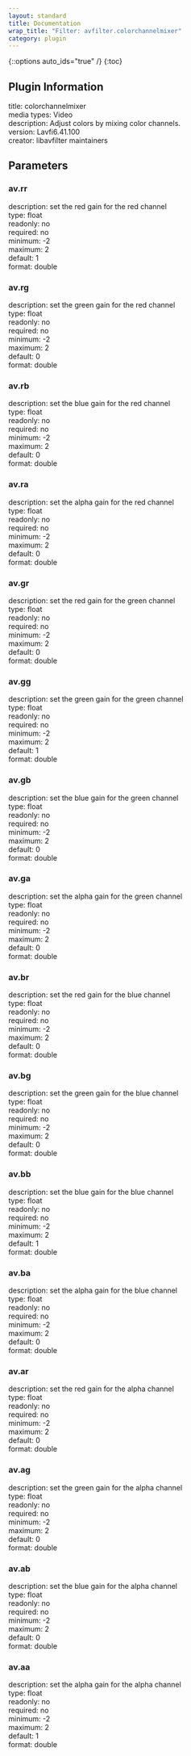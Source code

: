 ```yaml
---
layout: standard
title: Documentation
wrap_title: "Filter: avfilter.colorchannelmixer"
category: plugin
---
```

{::options auto_ids="true" /}
{:toc}

## Plugin Information

title: colorchannelmixer  
media types:
Video  
description: Adjust colors by mixing color channels.  
version: Lavfi6.41.100  
creator: libavfilter maintainers  

## Parameters

### av.rr

  
description:
set the red gain for the red channel  
type: float  
readonly: no  
required: no  
minimum: -2  
maximum: 2  
default: 1  
format: double  

### av.rg

  
description:
set the green gain for the red channel  
type: float  
readonly: no  
required: no  
minimum: -2  
maximum: 2  
default: 0  
format: double  

### av.rb

  
description:
set the blue gain for the red channel  
type: float  
readonly: no  
required: no  
minimum: -2  
maximum: 2  
default: 0  
format: double  

### av.ra

  
description:
set the alpha gain for the red channel  
type: float  
readonly: no  
required: no  
minimum: -2  
maximum: 2  
default: 0  
format: double  

### av.gr

  
description:
set the red gain for the green channel  
type: float  
readonly: no  
required: no  
minimum: -2  
maximum: 2  
default: 0  
format: double  

### av.gg

  
description:
set the green gain for the green channel  
type: float  
readonly: no  
required: no  
minimum: -2  
maximum: 2  
default: 1  
format: double  

### av.gb

  
description:
set the blue gain for the green channel  
type: float  
readonly: no  
required: no  
minimum: -2  
maximum: 2  
default: 0  
format: double  

### av.ga

  
description:
set the alpha gain for the green channel  
type: float  
readonly: no  
required: no  
minimum: -2  
maximum: 2  
default: 0  
format: double  

### av.br

  
description:
set the red gain for the blue channel  
type: float  
readonly: no  
required: no  
minimum: -2  
maximum: 2  
default: 0  
format: double  

### av.bg

  
description:
set the green gain for the blue channel  
type: float  
readonly: no  
required: no  
minimum: -2  
maximum: 2  
default: 0  
format: double  

### av.bb

  
description:
set the blue gain for the blue channel  
type: float  
readonly: no  
required: no  
minimum: -2  
maximum: 2  
default: 1  
format: double  

### av.ba

  
description:
set the alpha gain for the blue channel  
type: float  
readonly: no  
required: no  
minimum: -2  
maximum: 2  
default: 0  
format: double  

### av.ar

  
description:
set the red gain for the alpha channel  
type: float  
readonly: no  
required: no  
minimum: -2  
maximum: 2  
default: 0  
format: double  

### av.ag

  
description:
set the green gain for the alpha channel  
type: float  
readonly: no  
required: no  
minimum: -2  
maximum: 2  
default: 0  
format: double  

### av.ab

  
description:
set the blue gain for the alpha channel  
type: float  
readonly: no  
required: no  
minimum: -2  
maximum: 2  
default: 0  
format: double  

### av.aa

  
description:
set the alpha gain for the alpha channel  
type: float  
readonly: no  
required: no  
minimum: -2  
maximum: 2  
default: 1  
format: double  


